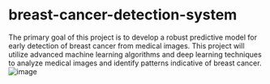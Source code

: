 # breast-cancer-detection-system
The primary goal of this project is to develop a robust predictive model for early detection of breast cancer from medical images. This project will utilize advanced machine learning algorithms and deep learning techniques to analyze medical images and identify patterns indicative of breast cancer.
![image](https://github.com/user-attachments/assets/a52243b6-442c-4543-9520-24ecf26f9cbe)
